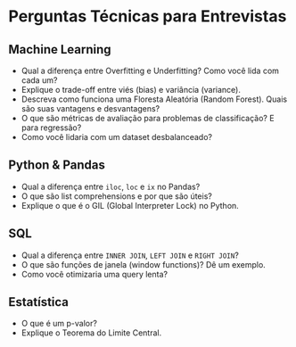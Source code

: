 # Perguntas Técnicas para Entrevistas

## Machine Learning

*   Qual a diferença entre Overfitting e Underfitting? Como você lida com cada um?
*   Explique o trade-off entre viés (bias) e variância (variance).
*   Descreva como funciona uma Floresta Aleatória (Random Forest). Quais são suas vantagens e desvantagens?
*   O que são métricas de avaliação para problemas de classificação? E para regressão?
*   Como você lidaria com um dataset desbalanceado?

## Python & Pandas

*   Qual a diferença entre `iloc`, `loc` e `ix` no Pandas?
*   O que são list comprehensions e por que são úteis?
*   Explique o que é o GIL (Global Interpreter Lock) no Python.

## SQL

*   Qual a diferença entre `INNER JOIN`, `LEFT JOIN` e `RIGHT JOIN`?
*   O que são funções de janela (window functions)? Dê um exemplo.
*   Como você otimizaria uma query lenta?

## Estatística

*   O que é um p-valor?
*   Explique o Teorema do Limite Central.
